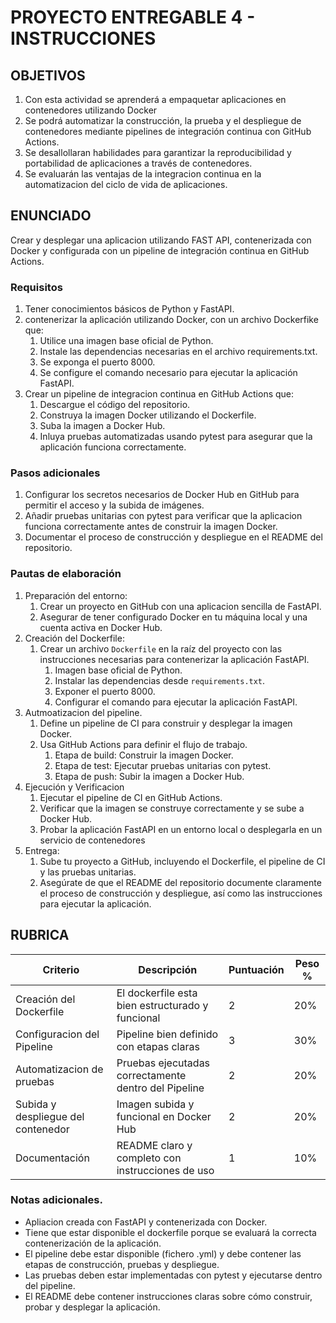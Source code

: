 # PROYECTO ENTREGABLE 4 - INSTRUCCIONES

## OBJETIVOS

1. Con esta actividad se aprenderá a empaquetar aplicaciones en contenedores utilizando Docker
2. Se podrá automatizar la construcción, la prueba y el despliegue de contenedores mediante pipelines de integración continua con GitHub Actions.
3. Se desallollaran habilidades para garantizar la reproducibilidad y portabilidad de aplicaciones a través de contenedores.
4. Se evaluarán las ventajas de la integracion continua en la automatizacion del ciclo de vida de aplicaciones.

## ENUNCIADO

Crear y desplegar una aplicacion utilizando FAST API, contenerizada con Docker y configurada con un pipeline de integración continua en GitHub Actions.

### Requisitos

1. Tener conocimientos básicos de Python y FastAPI.
2. contenerizar la aplicación utilizando Docker, con un archivo Dockerfike que:
   1. Utilice una imagen base oficial de Python.
   2. Instale las dependencias necesarias en el archivo requirements.txt.
   3. Se exponga el puerto 8000.
   4. Se configure el comando necesario para ejecutar la aplicación FastAPI.
3. Crear un pipeline de integracion continua en GitHub Actions que:
   1. Descargue el código del repositorio.
   2. Construya la imagen Docker utilizando el Dockerfile.
   3. Suba la imagen a Docker Hub.
   4. Inluya pruebas automatizadas usando pytest para asegurar que la aplicación funciona correctamente.

### Pasos adicionales

1. Configurar los secretos necesarios de Docker Hub en GitHub para permitir el acceso y la subida de imágenes.
2. Añadir pruebas unitarias con pytest para verificar que la aplicacion funciona correctamente antes de construir la imagen Docker.
3. Documentar el proceso de construcción y despliegue en el README del repositorio.

### Pautas de elaboración

1. Preparación del entorno:
   1. Crear un proyecto en GitHub con  una aplicacion sencilla de FastAPI.
   2. Asegurar de tener configurado Docker en tu máquina local y una cuenta activa en Docker Hub.
2. Creación del Dockerfile:
   1. Crear un archivo `Dockerfile` en la raíz del proyecto con las instrucciones necesarias para contenerizar la aplicación FastAPI.
      1. Imagen base oficial de Python.
      2. Instalar las dependencias desde `requirements.txt`.
      3. Exponer el puerto 8000.
      4. Configurar el comando para ejecutar la aplicación FastAPI.
3. Autmoatizacion del pipeline.
   1. Define un pipeline de CI para construir y desplegar la imagen Docker.
   2. Usa GitHub Actions para definir el flujo de trabajo.
      1. Etapa de build: Construir la imagen Docker.
      2. Etapa de test: Ejecutar pruebas unitarias con pytest.
      3. Etapa de push: Subir la imagen a Docker Hub.
4. Ejecución y Verificacion
   1. Ejecutar el pipeline de CI en GitHub Actions.
   2. Verificar que la imagen se construye correctamente y se sube a Docker Hub.
   3. Probar la aplicación FastAPI en un entorno local o desplegarla en un servicio de contenedores
5. Entrega:
   1. Sube tu proyecto a GitHub, incluyendo el Dockerfile, el pipeline de CI y las pruebas unitarias.
   2. Asegúrate de que el README del repositorio documente claramente el proceso de construcción y despliegue, así como las instrucciones para ejecutar la aplicación.

## RUBRICA

| Criterio | Descripción | Puntuación | Peso %
|----------|-------------|------------|-------
| Creación del Dockerfile | El dockerfile esta bien estructurado y funcional | 2 | 20%
| Configuracion del Pipeline | Pipeline bien definido con etapas claras | 3 | 30%
| Automatizacion de pruebas | Pruebas ejecutadas correctamente dentro del Pipeline | 2 | 20%
| Subida y despliegue del contenedor | Imagen subida y funcional en Docker Hub | 2 | 20%
| Documentación | README claro y completo con instrucciones de uso | 1 | 10%


### Notas adicionales.

- Apliacion creada con FastAPI y contenerizada con Docker.
- Tiene que estar disponible el dockerfile porque se evaluará la correcta contenerización de la aplicación.
- El pipeline debe estar disponible (fichero .yml) y debe contener las etapas de construcción, pruebas y despliegue.
- Las pruebas deben estar implementadas con pytest y ejecutarse dentro del pipeline.
- El README debe contener instrucciones claras sobre cómo construir, probar y desplegar la aplicación.